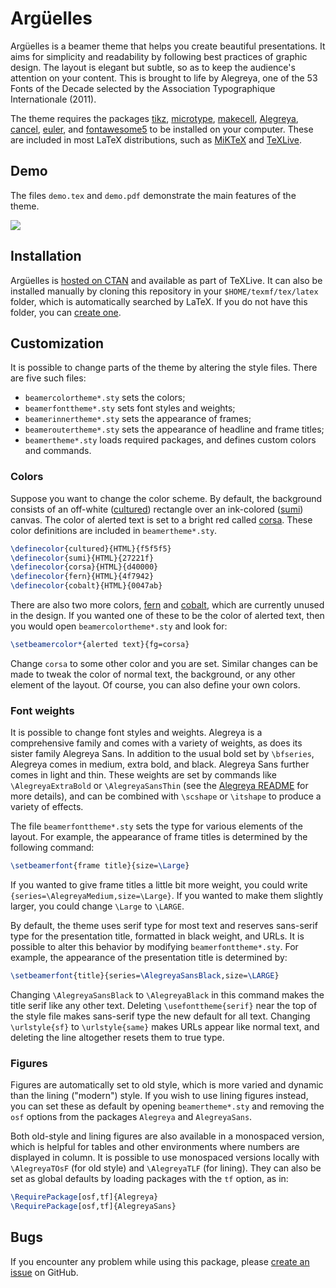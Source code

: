 <!--
- arguelles v1.2.0
- Copyright (c) 2020 Michele Piazzai. Contact: michele.piazzai@uc3m.es
- This work is released under the MIT License and is free to use, copy, modify,
- merge, publish, distribute, sublicense, and/or sell. See LICENSE for details.
-->

# Argüelles

Argüelles is a beamer theme that helps you create beautiful presentations. It aims for simplicity and readability by following best practices of graphic design. The layout is elegant but subtle, so as to keep the audience's attention on your content. This is brought to life by Alegreya, one of the 53 Fonts of the Decade selected by the Association Typographique Internationale (2011).

The theme requires the packages [tikz](https://ctan.org/pkg/pgf), [microtype](https://ctan.org/pkg/microtype), [makecell](https://ctan.org/pkg/makecell), [Alegreya](https://ctan.org/pkg/alegreya), [cancel](https://ctan.org/pkg/cancel), [euler](https://ctan.org/pkg/euler), and [fontawesome5](https://ctan.org/pkg/fontawesome5) to be installed on your computer. These are included in most LaTeX distributions, such as [MiKTeX](https://ctan.org/pkg/miktex) and [TeXLive](https://ctan.org/pkg/texlive).

## Demo

The files `demo.tex` and `demo.pdf` demonstrate the main features of the theme.

![](https://github.com/piazzai/arguelles/blob/master/demo/demo-arguelles.gif)

## Installation

Argüelles is [hosted on CTAN](https://ctan.org/pkg/beamertheme-arguelles) and available as part of TeXLive. It can also be installed manually by cloning this repository in your `$HOME/texmf/tex/latex` folder, which is automatically searched by LaTeX. If you do not have this folder, you can [create one](https://www.ias.edu/math/computing/faq/local-latex-style-files).

## Customization

It is possible to change parts of the theme by altering the style files. There are five such files:

-   `beamercolortheme*.sty` sets the colors;
-   `beamerfonttheme*.sty` sets font styles and weights;
-   `beamerinnertheme*.sty` sets the appearance of frames;
-   `beameroutertheme*.sty` sets the appearance of headline and frame titles;
-   `beamertheme*.sty` loads required packages, and defines custom colors and commands.

### Colors

Suppose you want to change the color scheme. By default, the background consists of an off-white ([cultured](https://encycolorpedia.com/f5f5f5)) rectangle over an ink-colored ([sumi](https://encycolorpedia.com/27221f)) canvas. The color of alerted text is set to a bright red called [corsa](https://encycolorpedia.com/d40000). These color definitions are included in `beamertheme*.sty`.

```tex
\definecolor{cultured}{HTML}{f5f5f5}
\definecolor{sumi}{HTML}{27221f}
\definecolor{corsa}{HTML}{d40000}
\definecolor{fern}{HTML}{4f7942}
\definecolor{cobalt}{HTML}{0047ab}
```

There are also two more colors, [fern](https://encycolorpedia.com/4f7942) and [cobalt](https://encycolorpedia.com/0047ab), which are currently unused in the design. If you wanted one of these to be the color of alerted text, then you would open `beamercolortheme*.sty` and look for:

```tex
\setbeamercolor*{alerted text}{fg=corsa}
```

Change `corsa` to some other color and you are set. Similar changes can be made to tweak the color of normal text, the background, or any other element of the layout. Of course, you can also define your own colors.

### Font weights

It is possible to change font styles and weights. Alegreya is a comprehensive family and comes with a variety of weights, as does its sister family Alegreya Sans. In addition to the usual bold set by `\bfseries`, Alegreya comes in medium, extra bold, and black. Alegreya Sans further comes in light and thin. These weights are set by commands like `\AlegreyaExtraBold` or `\AlegreyaSansThin` (see the [Alegreya README](https://mirrors.dotsrc.org/ctan/fonts/alegreya/README) for more details), and can be combined with `\scshape` or `\itshape` to produce a variety of effects.

The file `beamerfonttheme*.sty` sets the type for various elements of the layout. For example, the appearance of frame titles is determined by the following command:

```tex
\setbeamerfont{frame title}{size=\Large}
```

If you wanted to give frame titles a little bit more weight, you could write `{series=\AlegreyaMedium,size=\Large}`. If you wanted to make them slightly larger, you could change `\Large` to `\LARGE`.

By default, the theme uses serif type for most text and reserves sans-serif type for the presentation title, formatted in black weight, and URLs. It is possible to alter this behavior by modifying `beamerfonttheme*.sty`. For example, the appearance of the presentation title is determined by:

```tex
\setbeamerfont{title}{series=\AlegreyaSansBlack,size=\LARGE}
```

Changing `\AlegreyaSansBlack` to `\AlegreyaBlack` in this command makes the title serif like any other text. Deleting `\usefonttheme{serif}` near the top of the style file makes sans-serif type the new default for all text. Changing `\urlstyle{sf}` to `\urlstyle{same}` makes URLs appear like normal text, and deleting the line altogether resets them to true type.

### Figures

Figures are automatically set to old style, which is more varied and dynamic than the lining ("modern") style. If you wish to use lining figures instead, you can set these as default by opening `beamertheme*.sty` and removing the `osf` options from the packages `Alegreya` and `AlegreyaSans`.

Both old-style and lining figures are also available in a monospaced version, which is helpful for tables and other environments where numbers are displayed in column. It is possible to use monospaced versions locally with `\AlegreyaTOsF` (for old style) and `\AlegreyaTLF` (for lining). They can also be set as global defaults by loading packages with the `tf` option, as in:

```tex
\RequirePackage[osf,tf]{Alegreya}
\RequirePackage[osf,tf]{AlegreyaSans}
```

## Bugs

If you encounter any problem while using this package, please [create an issue](https://github.com/piazzai/arguelles/issues) on GitHub.
